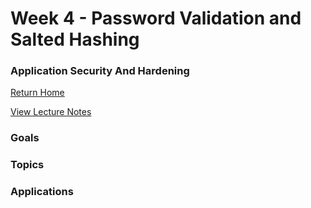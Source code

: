 # Week 4 - Password Validation and Salted Hashing
### Application Security And Hardening

[Return Home](../../../../)  

[View Lecture Notes](http://coreyshuman.github.io/GeekwiseApplicationSecurity/LectureNotes/Week-04)  

### Goals

### Topics

### Applications
